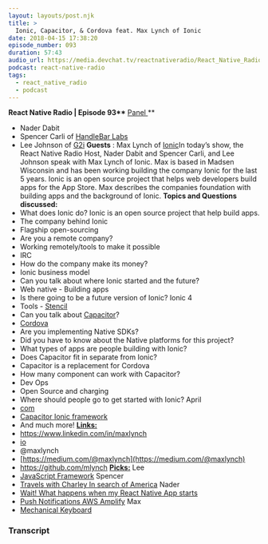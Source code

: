 ```yaml
---
layout: layouts/post.njk
title: >
  Ionic, Capacitor, & Cordova feat. Max Lynch of Ionic
date: 2018-04-15 17:38:20
episode_number: 093
duration: 57:43
audio_url: https://media.devchat.tv/reactnativeradio/React_Native_Radio_Episode_93.mp3
podcast: react-native-radio
tags:
  - react_native_radio
  - podcast
---
```


**React Native Radio | Episode 93\*\*** <u>Panel </u>\*\*

- Nader Dabit
- Spencer Carli of [HandleBar Labs](https://learn.handlebarlabs.com)
- Lee Johnson of [G2i](https://www.linkedin.com/company/g2i-inc-)
  **Guests** : Max Lynch of [Ionic](https://ionicframework.com)In today’s show, the React Native Radio Host, Nader Dabit and Spencer Carli, and Lee Johnson speak with Max Lynch of Ionic. Max is based in Madsen Wisconsin and has been working building the company Ionic for the last 5 years. Ionic is an open source project that helps web developers build apps for the App Store. Max describes the companies foundation with building apps and the background of Ionic. **Topics and Questions discussed:**
- What does Ionic do? Ionic is an open source project that help build apps.
- The company behind Ionic
- Flagship open-sourcing
- Are you a remote company?
- Working remotely/tools to make it possible
- IRC
- How do the company make its money?
- Ionic business model
- Can you talk about where Ionic started and the future?
- Web native - Building apps
- Is there going to be a future version of Ionic? Ionic 4
- Tools - [Stencil](https://stenciljs.com)
- Can you talk about [Capacitor](https://github.com/ionic-team/capacitor)?
- [Cordova](https://cordova.apache.org/plugins/)
- Are you implementing Native SDKs?
- Did you have to know about the Native platforms for this project?
- What types of apps are people building with Ionic?
- Does Capacitor fit in separate from Ionic?
- Capacitor is a replacement for Cordova
- How many component can work with Capacitor?
- Dev Ops
- Open Source and charging
- Where should people go to get started with Ionic? April
- [com](http://ionicframwork.com)
- [Capacitor Ionic framework](https://capacitor.ionicframework.com/docs/getting-started/with-ionic/)
- And much more!
  **<u>Links: </u>**
- https://www.linkedin.com/in/maxlynch
- [io](http://ionic.io)
- @maxlynch
- [https://medium.com/@maxlynch](https://medium.com/@maxlynch)
- https://github.com/mlynch
  **<u>Picks:</u>** Lee
- [JavaScript Framework](https://medium.com/javascript-scene/top-javascript-libraries-tech-to-learn-in-2018-c38028e028e6)
  Spencer
- [Travels with Charley In search of America](https://www.amazon.com/Travels-Charley-Search-America-Steinbeck/dp/0140053204)
  Nader
- [Wait! What happens when my React Native App starts](https://levelup.gitconnected.com/wait-what-happens-when-my-react-native-application-starts-an-in-depth-look-inside-react-native-5f306ef3250f?gi=68b2e5b5c36d)
- [Push Notifications AWS Amplify](https://aws.amazon.com/about-aws/whats-new/2018/02/aws-amplify-open-source-javascript-library-adds-react-native-push-notifications-and-authentication-improvements/)
  Max
- [Mechanical Keyboard](http://www.wasdkeyboards.com)

### Transcript
